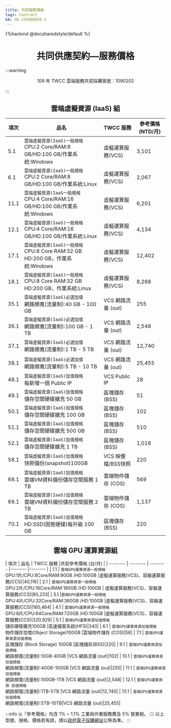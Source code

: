 ```yaml
---
title: 共契服務價格
tags: Contract
GA: UA-155999456-1
---
```


{%hackmd @docsharedstyle/default %}

<center> <h1> 共同供應契約—服務價格 </h1> </center>

:::warning
<p style="text-align:center;">109 年 TWCC 雲端服務共契採購案號：1090202</p>
:::


<center> <h2> 雲端虛擬資源 (IaaS) 組</h2> </center>


| 項次 | 品名 | TWCC 服務 | 參考價格 (NTD/月)  |
| -------- | -------- |-------- |-------- |
| 5.1    | `雲端虛擬資源(IaaS)一般規格`<br>CPU:2 Core/RAM:8 GB/HD:100 GB/作業系統:Windows    |虛擬運算服務(VCS)|3,101 |
| 6.1     | `雲端虛擬資源(IaaS)一般規格`<br>CPU:2 Core/RAM:8 GB/HD:100 GB/作業系統:Linux    |虛擬運算服務(VCS)|2,067|
|11.1     | `雲端虛擬資源(IaaS一般規格`<br>CPU:4 Core/RAM:16 GB/HD:100 GB/作業系統:Windows    |虛擬運算服務(VCS)|6,201|
| 12.1     | `雲端虛擬資源(IaaS)一般規格`<br>CPU:4 Core/RAM:16 GB/HD:100 GB/作業系統:Linux     |虛擬運算服務(VCS)|4,134|
| 17.1     | `雲端虛擬資源(IaaS)一般規格`<br>CPU:8 Core RAM:32 GB HD:200 GB，作業系統:Windows    |虛擬運算服務(VCS)|12,402|
| 18.1     | `雲端虛擬資源(IaaS)一般規格`<br>CPU:8 Core RAM:32 GB HD:200 GB，作業系統:Linux     |虛擬運算服務(VCS)|8,268|
 | 35.1     | `雲端虛擬資源(IaaS)必選加值`<br>網路頻寬(流量制):40 GB - 100 GB     |VCS 網路流量 (out)|255|
| 36.1     | `雲端虛擬資源(IaaS)必選加值`<br>網路頻寬(流量制):100 GB - 1 TB     |VCS 網路流量 (out)|2,548|
| 37.1     | `雲端虛擬資源(IaaS)必選加值`<br>網路頻寬(流量制):1 TB - 5 TB     |VCS 網路流量 (out)|12,740|
| 38.1     | `雲端虛擬資源(IaaS)必選加值`<br>網路頻寬(流量制):5 TB - 10 TB     |VCS 網路流量 (out)|25,455|
| 48.1     | `雲端虛擬資源(IaaS)加值規格`<br>每新增一個 Public IP     |VCS Public IP|28|
 | 49.1     | `雲端虛擬資源(IaaS)加值規格`<br>儲存空間硬碟擴充 50 GB    |區塊儲存(BSS)|51|
 | 50.1     | `雲端虛擬資源(IaaS)加值規格`<br>儲存空間硬碟擴充 100 GB     |區塊儲存(BSS)|102|
 | 51.1     | `雲端虛擬資源(IaaS)加值規格`<br>儲存空間硬碟擴充 500 GB     |區塊儲存(BSS)|510|
| 52.1    | `雲端虛擬資源(IaaS)加值規格`<br>儲存空間硬碟擴充 1 TB     |區塊儲存(BSS)|1,018|
 | 58.1     | `雲端虛擬資源(IaaS)加值規格`<br>快照備份(snapshot)100GB    |VCS 映像檔/BSS快照|220|
| 68.1     | `雲端虛擬資源(IaaS)加值規格`<br>雲端VM資料備份儲存空間服務 1 TB    |雲端物件儲存 (COS)|569|
| 69.1    | `雲端虛擬資源(IaaS)加值規格`<br>雲端VM資料備份儲存空間服務 2 TB     |雲端物件儲存 (COS)|1,137|
 | 70.1     | `雲端虛擬資源(IaaS)加值規格`<br>HD:SSD(固態硬碟)每升級 100 GB     |區塊儲存(BSS)|220|

<center> <h2> 雲端 GPU 運算資源組 </h2> </center>

| 項次 | 品名 | TWCC 服務 |共契參考價格 (台/月)  |
| -------- | -------- | -------- |-------- |-------- |
| 1.1    | `雲端GPU運算資源一般規格`<br>GPU:1片/CPU:8Core/RAM:90GB /HD:100GB      |虛擬運算服務(VCS)、容器運算服務(CCS)|40,116|
| 2.1      | `雲端GPU運算資源一般規格`<br>GPU:2片/CPU:16Core/RAM:180GB /HD:100GB |   虛擬運算服務(VCS)、容器運算服務(CCS)|80,233|
| 3.1      |`雲端GPU運算資源一般規格`<br>GPU:4片/CPU:32Core/RAM:360GB /HD:100GB      |虛擬運算服務(VCS)、容器運算服務(CCS)|160,464|
| 4.1     | `雲端GPU運算資源一般規格`<br>GPU:8片/CPU:64Core/RAM:720GB /HD:100GB      |虛擬運算服務(VCS)、容器運算服務(CCS)|320,929|
| 5.1      | `雲端GPU運算資源加值規格`<br>儲存硬碟擴充100GB     |高速檔案系統(HFS)|340|
| 6.1      | `雲端GPU運算資源加值規格`<br>物件儲存空間(Object Storage)100GB     |雲端物件儲存 (COS)|58|
| 7.1      | `雲端GPU運算資源加值規格`<br>區塊儲存 (Block Storage) 100GB     |區塊儲存(BSS)|220|
| 9.1      | `雲端GPU運算資源加值規格`<br>網路頻寬(流量制):10GB-40GB     |VCS 網路流量 (out)|102|
 | 10.1      | `雲端GPU運算資源加值規格`<br>網路頻寬(流量制):40GB-100GB     |VCS 網路流量 (out)|255|
 | 11.1      | `雲端GPU運算資源加值規格`<br>網路頻寬(流量制):100GB-1TB     |VCS 網路流量 (out)|2,548|
| 12.1      | `雲端GPU運算資源 加值規格`<br>網路頻寬(流量制):1TB-5TB     |VCS 網路流量 (out)|12,740|
| 13.1      | `雲端GPU運算資源加值規格`<br>網路頻寬(流量制):5TB-10TB|VCS 網路流量 (out)|25,455|

:::info
◎『參考價格』均含 1% ~ 1.1% 工業局作業服務費及 5% 營業稅。
◎ 以上型號、規格、價格若有誤，請以[政府電子採購網站](https://web.pcc.gov.tw/pishtml/pisindex.html)公佈為準。
:::